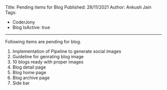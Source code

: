 Title: Pending items for Blog
Published: 28/11/2021
Author: Ankush Jain
Tags:
  - CoderJony
  - Blog
IsActive: true
---
Following items are pending for blog.
1. Implementation of Pipeline to generate social images
2. Guideline for genrating blog image
3. 10 blogs ready with proper images
4. Blog detail page
5. Blog home page
6. Blog archive page
7. Side bar


